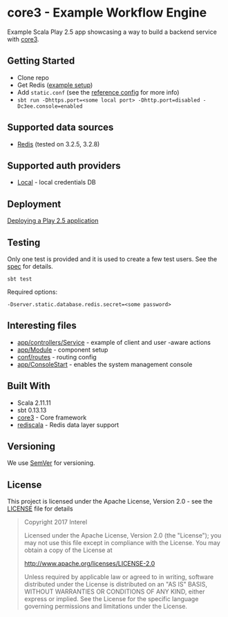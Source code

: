 # core3 - Example Workflow Engine

Example Scala Play 2.5 app showcasing a way to build a backend service with [core3](https://github.com/Interel-Group/core3).

## Getting Started
* Clone repo
* Get Redis ([example setup](https://github.com/Interel-Group/core3/wiki/Example-Redis-Setup-(Ubuntu)))
* Add ```static.conf``` (see the [reference config](conf/static_ref.conf) for more info)
* ```sbt run -Dhttps.port=<some local port> -Dhttp.port=disabled -Dc3ee.console=enabled```

## Supported data sources
* [Redis](https://redis.io/) (tested on 3.2.5, 3.2.8)

## Supported auth providers
* [Local](https://github.com/Interel-Group/core3/wiki) - local credentials DB

## Deployment

[Deploying a Play 2.5 application](https://www.playframework.com/documentation/2.5.x/Production)

## Testing
Only one test is provided and it is used to create a few test users. See the [spec](test/core3_example_engine/test/ExampleInitSpec.scala) for details.

```
sbt test
```
Required options:
```
-Dserver.static.database.redis.secret=<some password>
```

## Interesting files
* [app/controllers/Service](app/controllers/Service.scala) - example of client and user -aware actions
* [app/Module](app/Module.scala) - component setup
* [conf/routes](conf/routes) - routing config
* [app/ConsoleStart](app/ConsoleStart.scala) - enables the system management console

## Built With
* Scala 2.11.11
* sbt 0.13.13
* [core3](https://github.com/Interel-Group/core3) - Core framework
* [rediscala](https://github.com/etaty/rediscala) - Redis data layer support

## Versioning
We use [SemVer](http://semver.org/) for versioning.

## License
This project is licensed under the Apache License, Version 2.0 - see the [LICENSE](LICENSE) file for details

> Copyright 2017 Interel
>
> Licensed under the Apache License, Version 2.0 (the "License");
> you may not use this file except in compliance with the License.
> You may obtain a copy of the License at
>
> http://www.apache.org/licenses/LICENSE-2.0
>
> Unless required by applicable law or agreed to in writing, software
> distributed under the License is distributed on an "AS IS" BASIS,
> WITHOUT WARRANTIES OR CONDITIONS OF ANY KIND, either express or implied.
> See the License for the specific language governing permissions and
> limitations under the License.
